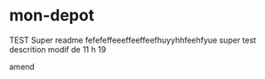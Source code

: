 # mon-depot
TEST
Super readme
fefefeffeeeffeeffeefhuyyhhfeehfyue super test 
descrition 
modif de 11 h 19


amend
